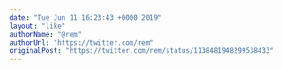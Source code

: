 ```yaml
---
date: "Tue Jun 11 16:23:43 +0000 2019"
layout: "like"
authorName: "@rem"
authorUrl: "https://twitter.com/rem"
originalPost: "https://twitter.com/rem/status/1138481948299538433"
---
```

